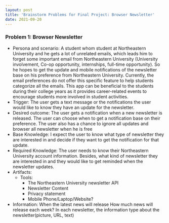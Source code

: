 ```yaml
---
layout: post
title: 'Brainstorm Problems for Final Project: Browser Newsletter'
date: 2021-09-20
---
```

### Problem 1: Browser Newsletter

- Persona and scenario: A student whom student at Northeastern University and he gets a lot of unrelated emails, which leads him to forget some important email from Northeastern University (University involvement, Co-op opportunity, internships, full-time opportunity). So he hopes to get the update and mobile notifications of the newsletter base on his preference from Northeastern University. Currently, the email preferences do not offer this specific feature to help students categorize all the emails. This app can be beneficial to the students during their college years as it provides career-related events to encourage students more involved in student activities.
- Trigger: The user gets a text message or the notifications the user would like to know they have an update for the newsletter.
- Desired outcome: The user gets a notification when a new newsletter is released. The user can choose when to get a notification base on their preference. The user also has a chance to ignore all updates and browser all newsletter when he is free
- Base Knowledge: I expect the user to know what type of newsletter they are interested in and decide if they want to get the notification for that update.
- Required Knowledge: The user needs to know their Northeastern University account information. Besides, what kind of newsletter they are interested in and they would like to get reminded when the newsletter updates.
- Artifacts:
  - Tools:
    - The Northeastern University newsletter API
    - Newsletter Content
    - Privacy statement
    - Mobile Phone/Laptop/Website?
- Information:
  When the latest news will release
  How much news will release each week?
  In each newsletter, the information type about the newsletter(picture, URL, text)
